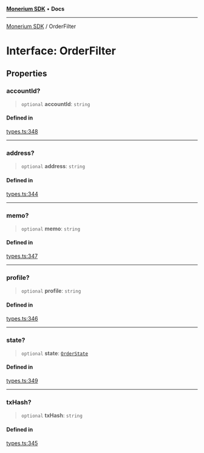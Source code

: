[**Monerium SDK**](../README.md) • **Docs**

***

[Monerium SDK](../README.md) / OrderFilter

# Interface: OrderFilter

## Properties

### accountId?

> `optional` **accountId**: `string`

#### Defined in

[types.ts:348](https://github.com/monerium/js-monorepo/blob/90e863940da8623462a29ce3ac59bdfdcf20271e/packages/sdk/src/types.ts#L348)

***

### address?

> `optional` **address**: `string`

#### Defined in

[types.ts:344](https://github.com/monerium/js-monorepo/blob/90e863940da8623462a29ce3ac59bdfdcf20271e/packages/sdk/src/types.ts#L344)

***

### memo?

> `optional` **memo**: `string`

#### Defined in

[types.ts:347](https://github.com/monerium/js-monorepo/blob/90e863940da8623462a29ce3ac59bdfdcf20271e/packages/sdk/src/types.ts#L347)

***

### profile?

> `optional` **profile**: `string`

#### Defined in

[types.ts:346](https://github.com/monerium/js-monorepo/blob/90e863940da8623462a29ce3ac59bdfdcf20271e/packages/sdk/src/types.ts#L346)

***

### state?

> `optional` **state**: [`OrderState`](../enumerations/OrderState.md)

#### Defined in

[types.ts:349](https://github.com/monerium/js-monorepo/blob/90e863940da8623462a29ce3ac59bdfdcf20271e/packages/sdk/src/types.ts#L349)

***

### txHash?

> `optional` **txHash**: `string`

#### Defined in

[types.ts:345](https://github.com/monerium/js-monorepo/blob/90e863940da8623462a29ce3ac59bdfdcf20271e/packages/sdk/src/types.ts#L345)
